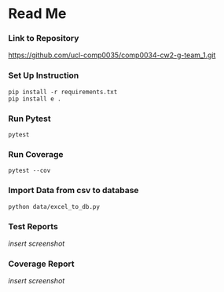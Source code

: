 # Read Me

### Link to Repository
https://github.com/ucl-comp0035/comp0034-cw2-g-team_1.git

### Set Up Instruction
```
pip install -r requirements.txt
pip install e .
```
### Run Pytest
```
pytest
```


### Run Coverage
```
pytest --cov 
```
 

### Import Data from csv to database
```
python data/excel_to_db.py
```


### Test Reports
*insert screenshot*



### Coverage Report
*insert screenshot*